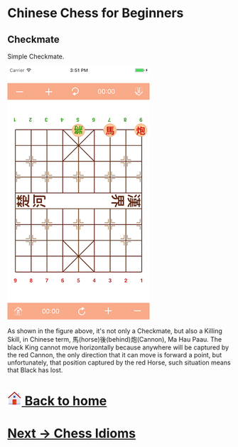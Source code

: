 # Chinese Chess for Beginners

Checkmate
------

Simple Checkmate.

![Checkmate](images/Checkmate.png) <br>

As shown in the figure above, it's not only a Checkmate, but also a Killing Skill, in Chinese term, 馬(horse)後(behind)炮(Cannon), Ma Hau Paau. The black King cannot move horizontally because anywhere will be captured by the red Cannon, the only direction that it can move is forward a point, but unfortunately, that position captured by the red Horse, such situation means that Black has lost.

# [![appstore](images/home-icon.jpg) Back to home](https://chengdu.github.io/Chinese-Chess-for-Beginners/index.html)
# [ Next -> Chess Idioms](https://chengdu.github.io/Chinese-Chess-for-Beginners/idiom.html)

